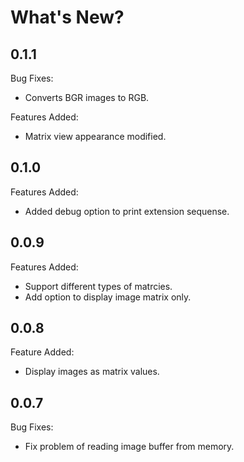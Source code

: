 # What's New?

## 0.1.1

Bug Fixes:
- Converts BGR images to RGB.

Features Added:
- Matrix view appearance modified.

## 0.1.0

Features Added:
- Added debug option to print extension sequense.

## 0.0.9

Features Added:
- Support different types of matrcies.
- Add option to display image matrix only.

## 0.0.8

Feature Added:
- Display images as matrix values.

## 0.0.7

Bug Fixes:
- Fix problem of reading image buffer from memory.